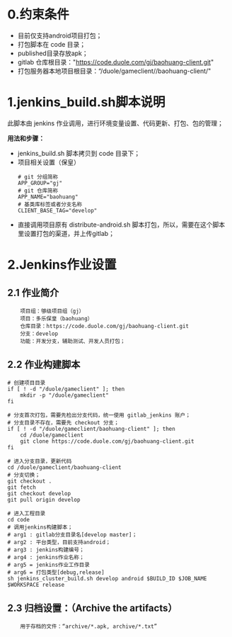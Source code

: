 # 0.约束条件
- 目前仅支持android项目打包；
- 打包脚本在 code 目录；
- published目录存放apk；
- gitlab 仓库根目录："https://code.duole.com/gj/baohuang-client.git"
- 打包服务器本地项目根目录：“/duole/gameclient//baohuang-client/"

# 1.jenkins_build.sh脚本说明
此脚本由 jenkins 作业调用，进行环境变量设置、代码更新、打包、包的管理；

**用法和步骤：**
- jenkins_build.sh 脚本拷贝到 code 目录下；
- 项目相关设置（保皇）
    ```shell
    # git 分组简称
    APP_GROUP="gj"
    # git 仓库简称
    APP_NAME="baohuang"
    # 基类库标签或者分支名称
    CLIENT_BASE_TAG="develop"
    ```
- 直接调用项目原有 distribute-android.sh 脚本打包，所以，需要在这个脚本里设置打包的渠道，并上传gitlab；

# 2.Jenkins作业设置

## 2.1 作业简介
```
    项目组：够级项目组（gj）
    项目：多乐保皇（baohuang）
    仓库目录：https://code.duole.com/gj/baohuang-client.git
    分支：develop
    功能：开发分支，辅助测试、开发人员打包；
```

## 2.2 作业构建脚本
```shell
# 创建项目目录
if [ ! -d "/duole/gameclient" ]; then
    mkdir -p "/duole/gameclient"
fi

# 分支首次打包，需要先检出分支代码，统一使用 gitlab_jenkins 账户；
# 分支目录不存在，需要先 checkout 分支；
if [ ! -d "/duole/gameclient/baohuang-client" ]; then
    cd /duole/gameclient
    git clone https://code.duole.com/gj/baohuang-client.git
fi

# 进入分支目录，更新代码
cd /duole/gameclient/baohuang-client
# 分支切换；
git checkout .
git fetch
git checkout develop
git pull origin develop

# 进入工程目录
cd code
# 调用jenkins构建脚本；
# arg1 : gitlab分支目录名[develop master]；
# arg2 : 平台类型，目前支持android；
# arg3 : jenkins构建编号；
# arg4 : jenkins作业名称；
# arg5 = jenkins作业工作目录
# arg6 = 打包类型[debug,release]
sh jenkins_cluster_build.sh develop android $BUILD_ID $JOB_NAME $WORKSPACE release
```

## 2.3 归档设置：（Archive the artifacts）
```
    用于存档的文件：“archive/*.apk, archive/*.txt”
```